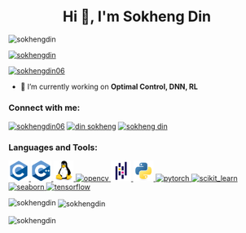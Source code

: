 <h1 align="center">Hi 👋, I'm Sokheng Din</h1>
<p align="left"> <img src="https://komarev.com/ghpvc/?username=sokhengdin&label=Profile%20views&color=0e75b6&style=flat" alt="sokhengdin" /> </p>

<p align="left"> <a href="https://github.com/ryo-ma/github-profile-trophy"><img src="https://github-profile-trophy.vercel.app/?username=sokhengdin" alt="sokhengdin" /></a> </p>

<p align="left"> <a href="https://twitter.com/sokhengdin06" target="blank"><img src="https://img.shields.io/twitter/follow/sokhengdin06?logo=twitter&style=for-the-badge" alt="sokhengdin06" /></a> </p>

- 🔭 I’m currently working on **Optimal Control, DNN, RL**

<h3 align="left">Connect with me:</h3>
<p align="left">
<a href="https://twitter.com/sokhengdin06" target="blank"><img align="center" src="https://raw.githubusercontent.com/rahuldkjain/github-profile-readme-generator/master/src/images/icons/Social/twitter.svg" alt="sokhengdin06" height="30" width="40" /></a>
<a href="https://linkedin.com/in/din sokheng" target="blank"><img align="center" src="https://raw.githubusercontent.com/rahuldkjain/github-profile-readme-generator/master/src/images/icons/Social/linked-in-alt.svg" alt="din sokheng" height="30" width="40" /></a>
<a href="https://fb.com/sokheng din" target="blank"><img align="center" src="https://raw.githubusercontent.com/rahuldkjain/github-profile-readme-generator/master/src/images/icons/Social/facebook.svg" alt="sokheng din" height="30" width="40" /></a>
</p>

<h3 align="left">Languages and Tools:</h3>
<p align="left"> <a href="https://www.cprogramming.com/" target="_blank" rel="noreferrer"> <img src="https://raw.githubusercontent.com/devicons/devicon/master/icons/c/c-original.svg" alt="c" width="40" height="40"/> </a> <a href="https://www.w3schools.com/cpp/" target="_blank" rel="noreferrer"> <img src="https://raw.githubusercontent.com/devicons/devicon/master/icons/cplusplus/cplusplus-original.svg" alt="cplusplus" width="40" height="40"/> </a> <a href="https://www.linux.org/" target="_blank" rel="noreferrer"> <img src="https://raw.githubusercontent.com/devicons/devicon/master/icons/linux/linux-original.svg" alt="linux" width="40" height="40"/> </a> <a href="https://opencv.org/" target="_blank" rel="noreferrer"> <img src="https://www.vectorlogo.zone/logos/opencv/opencv-icon.svg" alt="opencv" width="40" height="40"/> </a> <a href="https://pandas.pydata.org/" target="_blank" rel="noreferrer"> <img src="https://raw.githubusercontent.com/devicons/devicon/2ae2a900d2f041da66e950e4d48052658d850630/icons/pandas/pandas-original.svg" alt="pandas" width="40" height="40"/> </a> <a href="https://www.python.org" target="_blank" rel="noreferrer"> <img src="https://raw.githubusercontent.com/devicons/devicon/master/icons/python/python-original.svg" alt="python" width="40" height="40"/> </a> <a href="https://pytorch.org/" target="_blank" rel="noreferrer"> <img src="https://www.vectorlogo.zone/logos/pytorch/pytorch-icon.svg" alt="pytorch" width="40" height="40"/> </a> <a href="https://scikit-learn.org/" target="_blank" rel="noreferrer"> <img src="https://upload.wikimedia.org/wikipedia/commons/0/05/Scikit_learn_logo_small.svg" alt="scikit_learn" width="40" height="40"/> </a> <a href="https://seaborn.pydata.org/" target="_blank" rel="noreferrer"> <img src="https://seaborn.pydata.org/_images/logo-mark-lightbg.svg" alt="seaborn" width="40" height="40"/> </a> <a href="https://www.tensorflow.org" target="_blank" rel="noreferrer"> <img src="https://www.vectorlogo.zone/logos/tensorflow/tensorflow-icon.svg" alt="tensorflow" width="40" height="40"/> </a> </p>

<p><img align="left" src="https://github-readme-stats.vercel.app/api/top-langs?username=sokhengdin&show_icons=true&locale=en&layout=compact" alt="sokhengdin" /></p>

<p>&nbsp;<img align="center" src="https://github-readme-stats.vercel.app/api?username=sokhengdin&show_icons=true&locale=en" alt="sokhengdin" /></p>

<p><img align="center" src="https://github-readme-streak-stats.herokuapp.com/?user=sokhengdin&" alt="sokhengdin" /></p>
